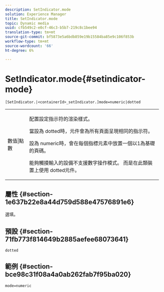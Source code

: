 ```yaml
---
description: SetIndicator.mode
solution: Experience Manager
title: SetIndicator.mode
topic: Dynamic media
uuid: cfb549c2-e0cf-46c3-b5b7-219c8c1bee94
translation-type: tm+mt
source-git-commit: bf5873e5a6bdb859e19b15584ba85e9c106f853b
workflow-type: tm+mt
source-wordcount: '66'
ht-degree: 6%

---
```



# SetIndicator.mode{#setindicator-mode}

`[SetIndicator.|<containerId>_setIndicator.]mode=numeric|dotted`

<table id="table_0BEA0B5FFDF64E5594B534B2A87A6D88"> 
 <tbody> 
  <tr> 
   <td colname="col1"> <p> <span class="codeph"> 數值|點數</span> </p> </td> 
   <td colname="col2"> <p> 配置設定指示符的渲染樣式。 </p> <p>當設為<span class="codeph"> dotted</span>時，元件會為所有頁面呈現相同的指示符。 </p> <p>設為<span class="codeph"> numeric</span>時，會在每個指標元素中放置一個以1為基礎的頁碼。 </p> <p>能夠觸摸輸入的設備不支援<span class="codeph">數字</span>操作模式。 而是在此類裝置上使用<span class="codeph"> dotted</span>元件。 </p> </td> 
  </tr> 
 </tbody> 
</table>

## 屬性 {#section-1e637b22e8a44d759d588e47576891e6}

選填。

## 預設 {#section-71fb773f814649b2885aefee68073641}

`dotted`

## 範例 {#section-bce98c31f08a4a0ab262fab7f95ba020}

`mode=numeric`
